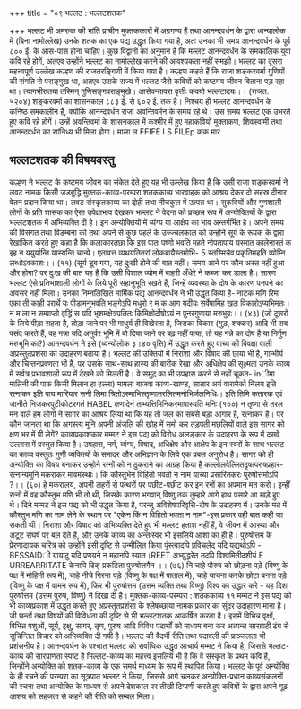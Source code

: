 +++
title = "०९ भल्लट : भल्लटशतक"

+++
भल्लट भी अमरुक की भांति प्राचीन मुक्तककारों में अग्रगण्य हैं तथा आनन्दवर्धन के द्वारा ध्वन्यालोक में (बिना नामोल्लेख) उनके शतक का एक पद्य उद्धृत किया गया है, अतः उनका भी समय आनन्दवर्धन के पूर्व ८०० ई. के आस-पास होना चाहिए। कुछ विद्वानों का अनुमान है कि मल्लट आनन्दवर्धन के समकालिक युवा कवि रहे होगें, अतएव उन्होंने भल्लट का नामोल्लेख करने की आवश्यकता नहीं समझी। भल्लट का दूसरा महत्त्वपूर्ण उल्लेख कल्हण की राजतरङ्गिणी में किया गया है। कल्हण कहते हैं कि राजा शङ्करवर्मा गुणियों की संगति से पराङ्मुख था, अतएव उसके राज्य में भल्लट जैसे कवियों को कष्टमय जीवन बिताना पड़ रहा था।
त्यागभीरुतया तस्मिन् गुणिसङ्गपराङ्मुखे।
आसेवन्तावरा वृत्तीः कवयो भल्लटादयः।। (राजत. ५२०४) शङ्करवर्मा का शासनकाल ८८३ ई. से ६०२ ई. तक है। निश्चय ही भल्लट आनन्दवर्धन के कनिष्ठ समकालीन हैं, क्योंकि आनन्दवर्धन राजा अवन्तिवर्मन के समय रहे थे। उस समय भल्लट एक उभरते हुए कवि रहे होगें। उन्हें अवन्तिवर्मा के शासनकाल में कश्मीर में हुए महाकवियों मुक्ताकण, शिवस्वामी तथा आनन्दवर्धन का सांनिध्य भी मिला होगा। माला ल FFIFE I S FILEp कक
मार
## भल्लटशतक की विषयवस्तु
कल्हण ने भल्लट के कष्टमय जीवन का संकेत देते हुए यह भी उल्लेख किया है कि उसी राजा शङ्करवर्मा ने लवट नामक किसी जडबुद्धि
मुक्तक-काव्य-परम्परा शतककाव्य
भारवाहक को आश्रय देकर दो सहस्र दीनार वेतन प्रदान किया था। लवट संस्कृतकाव्य का द्रोही तथा नीचकुल में उत्पन्न था। सुकवियों और गुणशाली लोगों के प्रति शासक का ऐसा उपेक्षाभाव देखकर भल्लट ने वेदना को प्रच्छन्न रूप में अन्योक्तियों के द्वारा भल्लटशतक में अभिव्यक्ति दी है। इन अन्योक्तियों में व्यंग्य या आक्षेप का भाव अन्तर्गर्भित है। अपने समय की विसंगत तथा विडम्बना को तथा अपने से कुछ पहले के उज्ज्चलकाल को उन्होंने सूर्य के रूपक के द्वारा रेखांकित करते हुए कहा है कि कलाकारतछा कि इस
पातः पष्णो भवति महते नोपतापाय यस्मात कालेनास्तं क इह न ययुर्यान्ति यास्यन्ति चान्ये।
एतावत्त व्यथयतितरां लोकबायैस्तमोभि-
5 स्तस्मिन्नेव प्रकृतिमहति व्योम्नि लब्धोऽवकाशः।। (११) (सूर्य डूब गया, यह दुःखी होने की बात नहीं। समय आने पर कौन अस्त नहीं हुआ और होगा? पर दुःख की बात यह है कि उसी विशाल व्योम में बाहरी अँधेरे ने कब्जा कर डाला है। सारण भल्लट ऐसे प्रतिभाशाली लोगों के लिये पूरी सहानुभूति रखते हैं, जिन्हें व्यवस्था के दोष के कारण पनपने का अवसर नहीं मिला। उनका निम्नलिखित मार्मिक पद्य आनन्दवर्धन ने भी उद्धृत किया है- नाटक मणि रिमा एका ती काही परार्थे यः पीडामनुभवति भङ्गेऽपि मधुरो र म क आग
यदीयः सर्वेषामिह खल विकारोऽप्यभिमतः। न
म ला न सम्प्राप्तो वृद्धिं स यदि भृशमक्षेत्रपतितः
किमिक्षोर्दोषोऽयं न पुनरगुणाया मरुभुवः।। (४३) (जो दूसरों के लिये पीड़ा सहता है, तोड़ा जाने पर भी माधुर्य ही विखेरता है, जिसका विकार (गुड़, शक्कर) आदि भी सब पसंद करते हैं, वह गन्ना यदि अनुर्वर भूमि में बो दिया जाने पर बढ़ नहीं पाया, तो यह गन्ने का दोष है या निर्गुण मरुभूमि का?)
आनन्दवर्धन ने इसे (ध्वन्योलोक ३।४० वृत्ति) में उद्धृत करते हुए वाच्य की विवक्षा वाली अप्रस्तुतप्रशंसा का उदाहरण बताया है।
भल्लट की उक्तियों में निराशा और विषाद की छाया भी है, गाम्भीर्य और चिन्तनप्रवणता भी है, पर उसके साथ-साथ हास्य की बारीक रेखा और अधिक्षेप की सूक्ष्मता उनके काव्य में सर्वत्र प्रभावशाली रूप में देखने को मिलती है। वे समुद्र का भी उपहास करने से नहीं चूकत- inीमा मालिनी की पाक
किसी मिलान हा हल्ला) मामला
बाजवा काव्य-खाण्ड, सातार
अयं वारामेको निलय इति रत्नाकर इति पाय मारियार सनी लिमा श्रितोऽस्माभिस्तृष्णातरलितमनोभिर्जलनिधिः। इति तिमि कतारक एवं जानीते निजकरपुटीकोटरगतं
HABEL क्षणादेनं ताम्यत्तिमिनिकरमापास्यति मनिः (१००)
न तृष्णा से तरल मन वाले हम लोगों ने सागर का आश्रय लिया था कि यह तो जल का सबसे बड़ा आगार है, रत्नाकर है। पर कौन जानता था कि अगस्त्य मुनि अपनी अंजलि की खोह में समो कर तड़पती मछलियों वाले इस सागर को क्षण भर में पी लेगें?
काव्यप्रकाशकार मम्मट ने इस पद्य को विरोध अलङ्कार के उदाहरण के रूप में दसवें उल्लास में प्रस्तुत किया है। उपहास, नर्म, व्यंग्य, विषाद, अधिक्षेप और आक्षेप के इन स्वरों के साथ भल्लट का काव्य वस्तुतः गुणी व्यक्तियों के समादर और अभिज्ञान के लिये एक प्रबल अनुरोध है। सागर को ही अन्योक्ति का विषय बनाकर उन्होने रत्नों को न ठुकराने का आग्रह किया है कल्लोलवेल्लितदृषत्परुषप्रहार-रत्नान्यमुनि मकराकर मावमंस्थाः। किं कौस्तुभेन विहितो भवतो न नाम याच्या प्रसारितकरः पुरुषोत्तमोऽपि ?।। (६०)
हे मकरालय, अपनी लहरों से पत्थरों पर पछीट-पछीट कर इन रनों का अपमान मत करो। इन्हीं रत्नों में वह कौस्तुभ मणि भी तो थी, जिसके कारण भगवान् विष्णु तक तुम्हारे आगे हाथ पसारे आ खड़े हुए थे। दिने मम्मट ने इस पद्य को भी उद्धृत किया है, परन्तु अविशेषपरिवृत्ति-दोष के उदाहरण में। उनके मत में कौस्तुभ मणि का नाम लेने के स्थान पर "एकेन किं न विहितो भवता न नाम"-इस प्रकार वही बात कही जा सकती थी।
निराशा और विषाद को अभिव्यक्ति देते हुए भी मल्लट हताश नहीं हैं, वे जीवन में आस्था और अटूट संघर्ष पर बल देते हैं, और उनके काव्य का अन्तःस्वर भी इसलिये आशा का ही है। पुरुषोत्तम के प्रेरणादायक चरित्र को उन्होंने इसी दृष्टि से उन्मीलित किया
पुंस्त्वादपि प्रविचलेद् यदि यद्यथोऽपि
-BFSSAIDी यायादु यदि प्रणयने न महानपि स्यात।REET अभ्युद्धरेत तदपि विश्वमितीदशीयं E URREARRITATE
केनापि दिक् प्रकटिता पुरुषोत्तमैन ।। (७६) नि
चाहे पौरुष को छोड़ना पड़े (विष्णु के पक्ष में मोहिनी रूप में), चाहे नीचे गिरना पड़े (विष्णु के पक्ष में पाताल में), चाहे याचना करके छोटा बनना पड़े (विष्णु के पक्ष में वामन रूप में), फिर भी पुरुषोत्तम (उत्तम व्यक्ति तथा विष्णु) विश्व का उद्धार करे - यह दिशा पुरुषोत्तम (उत्तम पुरुष, विष्णु) ने दिखा दी है।
मुक्तक-काव्य-परम्परा : शतककाव्य
११ मम्मट ने इस पद्य को भी काव्यप्रकाश में उद्धृत करते हुए अप्रस्तुतप्रशंसा के श्लेषच्छाया नामक प्रकार का सुंदर उदाहारण माना है।
जी छन्दों तथा विषयों की विविधता की दृष्टि से भी भल्लटशतक आकर्षित करता है। इसमें विभिन्न वृक्षों, विभिन्न पशुओं, सूर्य, इक्षु, सागर, तृण, पुरुष आदि विविध पदार्थों को माध्यम बना कर अत्यन्त सारग्राही ढंग से सुचिन्तित विचार को अभिव्यक्ति दी गयी है। भल्लट की वैदर्भी रीति तथा पदावली की प्राञ्जलता भी प्रशंसनीय है। आनन्दवर्धन के पश्चात भल्लट को सर्वाधिक उद्धृत आचार्य मम्मट ने किया है, जिससे भल्लट-काव्य की सारप्राणता स्पष्ट है
भिल्लट-काव्य का महत्त्व इसलिये भी है कि वे संस्कृत के प्रथम कवि हैं, जिन्होंने अन्योक्ति को शतक-काव्य के एक समर्थ माध्यम के रूप में स्थापित किया। भल्लट के पूर्व अन्योक्ति के ही रचने की परम्परा का सूत्रपात भल्लट ने किया, जिससे आगे चलकर अन्योक्ति-प्रधान काव्यसंकलनों की रचना तथा अन्योक्ति के माध्यम से अपने देशकाल पर तीखी टिप्पणी करते हुए कवियों के द्वारा अपने गूढ़ आशय को सहजता से कहने की रीति
को सम्बल मिला।